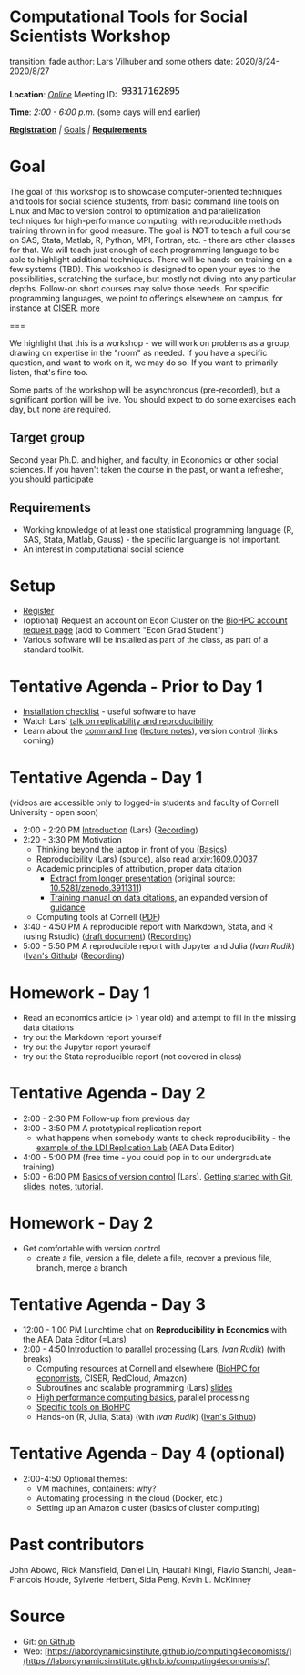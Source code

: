 Computational Tools for Social Scientists Workshop
========================================================
transition: fade
author: Lars Vilhuber and some others
date: 2020/8/24-2020/8/27


**Location**: *[Online](https://cornell.zoom.us/join)* Meeting ID: ![Zoom meeting](zoom-number.png) 

**Time**: *2:00 - 6:00 p.m.* (some days will end earlier)



**[Registration](https://cornell.qualtrics.com/jfe/form/SV_3qKmBhfeWXAuT2J)**
_|_
[Goals](#/1)  _|_ **[Requirements](#/2)**

Goal
========================================================
The goal of this workshop is to showcase computer-oriented techniques and tools for social science students, from basic command line tools on Linux and Mac to version control to optimization and parallelization techniques for high-performance computing, with reproducible methods training thrown in for good measure. The goal is NOT to teach a full
course on SAS, Stata, Matlab, R, Python, MPI, Fortran, etc. - there are other classes for that. We will teach just enough of each programming language to
be able to highlight additional techniques. There will be hands-on training on a few systems (TBD). 
 This workshop is designed to open your eyes to the possibilities, scratching
the surface, but mostly not diving into any particular depths. Follow-on short courses may solve those needs. For
specific programming languages, we point to offerings elsewhere on campus, for instance at [CISER](http://www.ciser.cornell.edu). [more](#/2)

===

We highlight that this is a workshop - we will work on problems as a group, drawing on expertise in the "room" as needed. If you have a specific question, and want to work on it, we may do so. If you want to primarily listen, that's fine too.

Some parts of the workshop will be asynchronous (pre-recorded), but a significant portion will be live. You should expect to do some exercises each day, but none are required.

Target group
------------
Second year Ph.D. and higher, and faculty, in Economics or other social sciences. If you haven't taken the course in the past, or want a refresher, you should participate

Requirements
-------------
* Working knowledge of at least one statistical programming language (R, SAS, Stata, Matlab, Gauss) - the specific languange is not important.
* An interest in computational social science

Setup
========================================================
* [Register](https://cornell.qualtrics.com/jfe/form/SV_3qKmBhfeWXAuT2J) 
* (optional) Request an account on Econ Cluster on the [BioHPC account request page](https://biohpc.cornell.edu/NewUserRequest.aspx) (add to Comment "Econ Grad Student")
* Various software will be installed as part of the class, as part of a standard toolkit.


Tentative Agenda - Prior to Day 1
=================================
* [Installation checklist](coming-soon.html) - useful software to have
* Watch Lars' [talk on replicability and reproducibility](https://www.youtube.com/watch?v=rLoeNzOApFk)
* Learn about the [command line](https://github.com/labordynamicsinstitute/computing4economists/blob/master/Git_CL_Slides/intro_command_line.md) ([lecture notes](../Git_CL_Slides/Slides_CommandLine.pdf)), version control (links coming)

Tentative Agenda - Day 1
========================================================

(videos are accessible only to logged-in students and faculty of Cornell University - open soon)

* 2:00 - 2:20 PM [Introduction](intro.html) (Lars) ([Recording](https://vod.video.cornell.edu/media/Computational+Tools+for+Social+Scientists+Workshop/1_eyw5x0a3))
* 2:20 - 3:30 PM Motivation
  -  Thinking beyond the laptop in front of you ([Basics](../documents/hp-basics-edited.pdf))
  - [Reproducibility](http://doi.org/10.5281/zenodo.2621959) (Lars) ([source](https://github.com/labordynamicsinstitute/replicability-presentation2019/tree/v20190328b)), also read [arxiv:1609.00037](https://arxiv.org/pdf/1609.00037.pdf)
  - Academic principles of attribution, proper data citation
    - [Extract from longer presentation](../documents/Vilhuber-Presentation2020-2020-06-27-extract.pdf) (original source: [10.5281/zenodo.3911311](http://doi.org/10.5281/zenodo.3911311))
    - [Training manual on data citations](https://labordynamicsinstitute.github.io/replicability-training-curriculum/datacitations.html), an expanded version of [guidance](https://social-science-data-editors.github.io/guidance/addtl-data-citation-guidance.html)
  - Computing tools at Cornell  ([PDF](../documents/hp-resources-at-cornell.pdf))
* 3:40 - 4:50 PM A reproducible report with Markdown, Stata, and R (using Rstudio) ([draft document](rmarkdown-tutorial.html)) ([Recording](https://vod.video.cornell.edu/media/Computing+For+Economists+/1_qm54wb9e))
* 5:00 - 5:50 PM A reproducible report with Jupyter and Julia (*Ivan Rudik*) ([Ivan's Github](https://github.com/irudik/computational-tools-workshop)) ([Recording](https://vod.video.cornell.edu/media/Computing+For+Economists+/1_743ivxn5))

Homework - Day 1
================
- Read an economics article (> 1 year old) and attempt to fill in the missing data citations
- try out the Markdown report yourself 
- try out the Jupyter report yourself
- try out the Stata reproducible report (not covered in class)

Tentative Agenda - Day 2
========================
* 2:00 - 2:30 PM Follow-up from previous day
* 3:00 - 3:50 PM A prototypical replication report
  - what happens when somebody wants to check reproducibility - the [example of the LDI Replication Lab](https://labordynamicsinstitute.github.io/replicability-training/TrainingCurriculum/Details_Replication_Report.html) (AEA Data Editor)
* 4:00 - 5:00 PM (free time - you could pop in to our undergraduate training)
* 5:00 - 6:00 PM [Basics of version control](../documents/basics_of_version_control.pdf) (Lars).
 [Getting started with Git](https://github.com/labordynamicsinstitute/replicability-training/blob/master/Fall%202019/Basics_of_Git.md), [slides](../Git_CL_Slides/Slides_Git.pdf),  [notes](../Git_CL_Slides/Git_Notes.pdf), [tutorial](https://git-scm.com/docs/gittutorial). 

Homework - Day 2
================
- Get comfortable with version control
  - create a file, version a file, delete a file, recover a previous file, branch, merge a branch
 

Tentative Agenda - Day 3
========================================================

* 12:00 - 1:00 PM Lunchtime chat on **Reproducibility in Economics** with the AEA Data Editor (=Lars)
* 2:00 - 4:50 [Introduction to parallel processing](../web/day2-3.html) (Lars, *Ivan Rudik*) (with breaks)
  - Computing resources at Cornell and elsewhere ([BioHPC for economists](https://biohpc.cornell.edu/lab/ecco.htm), CISER, RedCloud, Amazon)
  - Subroutines and scalable programming (Lars) [slides](../documents/HPC_Class_SubRoutines.pdf)
  -  [High performance computing basics](../documents/hp-basics.pdf), parallel processing
  - [Specific tools on BioHPC](https://biohpc.cornell.edu/lab/doc/using_BioHPC_CPUs.pdf)
  -  Hands-on (R, Julia, Stata) (with *Ivan Rudik*) ([Ivan's Github](https://github.com/irudik/computational-tools-workshop))

Tentative Agenda - Day 4 (optional)
========================================================

* 2:00-4:50 Optional themes:
  * VM machines, containers: why?
  * Automating processing in the cloud (Docker, etc.)
  * Setting up an Amazon cluster (basics of cluster computing)
  

Past contributors
=================
John Abowd, Rick Mansfield, Daniel Lin,
    Hautahi Kingi, Flavio Stanchi, Jean-Francois Houde, 
    Sylverie Herbert, Sida Peng,	 Kevin L. McKinney

Source
==========
* Git: [on Github](https://github.com/labordynamicsinstitute/computing4economists)
* Web: [https://labordynamicsinstitute.github.io/computing4economists/](https://labordynamicsinstitute.github.io/computing4economists/)
